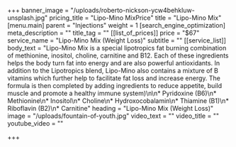 +++
banner_image = "/uploads/roberto-nickson-ycw4behkluw-unsplash.jpg"
pricing_title = "Lipo-Mino MixPrice"
title = "Lipo-Mino Mix"
[menu.main]
parent = "Injections"
weight = 1
[search_engine_optimization]
meta_description = ""
title_tag = ""
[[list_of_prices]]
price = "$67"
service_name = "Lipo-Mino Mix (Weight Loss)"
subtitle = ""
[[service_list]]
body_text = "Lipo-Mino Mix is a special lipotropics fat burning combination of methionine, inositol, choline, carnitine and B12. Each of these ingredients helps the body turn fat into energy and are also powerful antioxidants. In addition to the Lipotropics blend, Lipo-Mino also contains a mixture of B vitamins which further help to facilitate fat loss and increase energy. The formula is then completed by adding ingredients to reduce appetite, build muscle and promote a healthy immune system)\n\n* Pyridoxine (B6)\n* Methionine\n* Inositol\n* Choline\n* Hydroxocobalamin\n* Thiamine (B1)\n* Riboflavin (B2)\n* Carnitine"
heading = "Lipo-Mino Mix (Weight Loss)"
image = "/uploads/fountain-of-youth.jpg"
video_text = ""
video_title = ""
youtube_video = ""

+++
